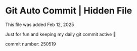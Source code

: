 # Git Auto Commit | Hidden File

This file was added Feb 12, 2025

Just for fun and keeping my daily git commit active 🤪

commit number: 250519
